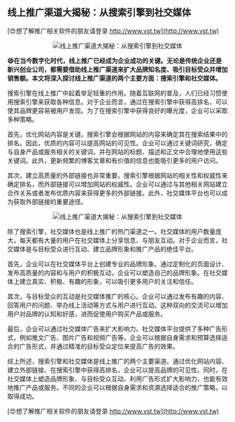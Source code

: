 ## **线上推广渠道大揭秘：从搜索引擎到社交媒体**

[😍想了解推广相关软件的朋友请登录 http://www.vst.tw](http://www.vst.tw)

 <center><img src="https://vst.tw/MP4/tuiguang/png/1.png" alt="线上推广渠道大揭秘：从搜索引擎到社交媒体"></center>

**😄在当今数字化时代，线上推广已经成为企业成功的关键。无论是传统企业还是新兴创业公司，都需要借助线上推广渠道来扩大品牌知名度、吸引目标受众并增加销售额。本文将深入探讨线上推广渠道的两个主要方面：搜索引擎和社交媒体。**

搜索引擎在线上推广中起着举足轻重的作用。随着互联网的普及，人们已经习惯使用搜索引擎来获取各种信息。对于企业而言，通过在搜索引擎中获得高排名，可以使其品牌更容易被用户发现。为了在搜索引擎中获得良好的曝光度，企业可以采取多种策略。

首先，优化网站内容是关键。搜索引擎会根据网站的内容来确定其在搜索结果中的排名。因此，优质的内容可以提高网站的可见性。企业可以通过关键词研究，确定与自身产品或服务相关的关键词，并在网站的标题、描述和正文中合理地使用这些关键词。此外，更新频繁的博客文章和有价值的信息也能吸引更多的用户访问。

其次，建立高质量的外部链接也非常重要。搜索引擎根据网站的相关性和权威性来确定排名，而外部链接可以增加网站的权威性。企业可以通过与其他相关网站建立合作关系或者发布优质内容来获得更多的外部链接。此外，社交媒体平台也可以成为获取外部链接的重要途径。

 <center><img src="https://vst.tw/MP4/tuiguang/png/2.png" alt="线上推广渠道大揭秘：从搜索引擎到社交媒体"></center>

除了搜索引擎，社交媒体也是线上推广的热门渠道之一。社交媒体的用户数量庞大，每天都有大量的用户在社交媒体上分享信息、与朋友互动。对于企业而言，社交媒体是与目标受众进行互动、建立品牌形象和推广产品的绝佳平台。

首先，企业可以在社交媒体平台上创建专业的品牌形象。通过定制化的页面设计、发布高质量的内容和与用户的积极互动，企业可以塑造自己的品牌形象。在社交媒体上建立真实、积极、有趣的形象，可以吸引更多用户的关注和信任。

其次，与目标受众的互动是社交媒体推广的核心。企业可以通过发布有趣的内容、回答用户的问题、举办线上活动等方式与用户进行互动。这种双向的交流可以增加用户对品牌的认知和好感，进而促使用户购买产品或服务。

最后，企业可以通过社交媒体广告来扩大影响力。社交媒体平台提供了多种广告形式，例如推文广告、图片广告和视频广告等。企业可以根据自身需求和预算选择适合的广告形式，并通过精准的目标受众定位来提高广告的效果。

综上所述，搜索引擎和社交媒体是线上推广的两个主要渠道。通过优化网站内容、建立外部链接、在搜索引擎中获得高排名，企业可以提高品牌的可见性。同时，在社交媒体上塑造品牌形象、与目标受众互动、利用广告形式扩大影响力，也能有效地推广产品或服务。不同的企业可以根据自身需求和资源选择适合的推广策略，以取得成功。

[😍想了解推广相关软件的朋友请登录 http://www.vst.tw](http://www.vst.tw)



